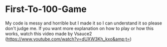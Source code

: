 # First-To-100-Game
My code is messy and horrible but I made it so I can understand it so please don't judge me. If you want more explanation on how to play or how this works, watch this video made by Vsauce2 (https://www.youtube.com/watch?v=dUXW3Kh_kxo&amp;t=)
